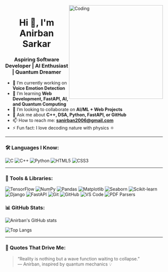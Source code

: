 <img align="right" alt="Coding" width="300" src="[https://media.giphy.com/media/qgQUggAC3Pfv687qPC/giphy.gif](https://media4.giphy.com/media/v1.Y2lkPTc5MGI3NjExNGhzcWp4bHcydHVwZzh1ZnJlaG41cmJmemRvdXQ0cDRmdGVwdXcyYiZlcD12MV9pbnRlcm5hbF9naWZfYnlfaWQmY3Q9Zw/ko7twHhomhk8E/giphy.gif)" />

<h1 align="center">Hi 👋, I'm Anirban Sarkar</h1>
<h3 align="center">Aspiring Software Developer | AI Enthusiast | Quantum Dreamer</h3>



- 🔭 I’m currently working on **Voice Emotion Detection**  
- 🌱 I’m learning **Web Development, FastAPI, AI, and Quantum Computing**
- 👯 I’m looking to collaborate on **AI/ML + Web Projects**
- 💬 Ask me about **C++, DSA, Python, FastAPI, or GitHub**
- 📫 How to reach me: **sanirban2006@gmail.com**
- ⚡ Fun fact: I love decoding nature with physics ⚛️

---


### 🛠️ Languages I Know:
![C](https://img.shields.io/badge/C-00599C?style=for-the-badge&logo=c&logoColor=white)
![C++](https://img.shields.io/badge/C++-004482?style=for-the-badge&logo=cplusplus)
![Python](https://img.shields.io/badge/Python-FFD43B?style=for-the-badge&logo=python&logoColor=blue)
![HTML5](https://img.shields.io/badge/HTML5-E34F26?style=for-the-badge&logo=html5)
![CSS3](https://img.shields.io/badge/CSS3-1572B6?style=for-the-badge&logo=css3)

---

### 🧰 Tools & Libraries:
![TensorFlow](https://img.shields.io/badge/TensorFlow-FF6F00?style=for-the-badge&logo=tensorflow&logoColor=white)
![NumPy](https://img.shields.io/badge/NumPy-013243?style=for-the-badge&logo=numpy)
![Pandas](https://img.shields.io/badge/Pandas-150458?style=for-the-badge&logo=pandas)
![Matplotlib](https://img.shields.io/badge/Matplotlib-008080?style=for-the-badge)
![Seaborn](https://img.shields.io/badge/Seaborn-3B4E63?style=for-the-badge)
![Scikit-learn](https://img.shields.io/badge/Scikit--learn-F7931E?style=for-the-badge&logo=scikit-learn)
![Django](https://img.shields.io/badge/Django-092E20?style=for-the-badge&logo=django)
![FastAPI](https://img.shields.io/badge/FastAPI-005571?style=for-the-badge&logo=fastapi)
![Git](https://img.shields.io/badge/Git-F05032?style=for-the-badge&logo=git)
![GitHub](https://img.shields.io/badge/GitHub-181717?style=for-the-badge&logo=github)
![VS Code](https://img.shields.io/badge/VSCode-007ACC?style=for-the-badge&logo=visual-studio-code)
![PDF Parsers](https://img.shields.io/badge/PDF%20Parsing-Python-informational?style=for-the-badge)


### 📊 GitHub Stats:
![Anirban's GitHub stats](https://github-readme-stats.vercel.app/api?username=AnirbanSarkarS&show_icons=true&theme=radical)

![Top Langs](https://github-readme-stats.vercel.app/api/top-langs/?username=AnirbanSarkarS&layout=compact&theme=radical)

---

### 🧠 Quotes That Drive Me:
> “Reality is nothing but a wave function waiting to collapse.”  
> — Anirban, inspired by quantum mechanics 💡
